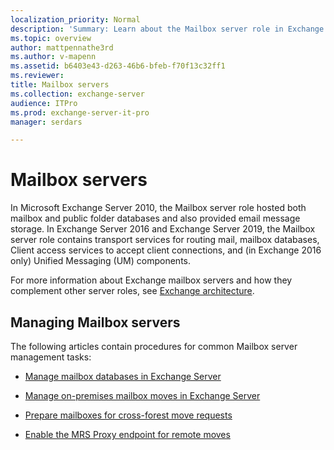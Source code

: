 ```yaml
---
localization_priority: Normal
description: 'Summary: Learn about the Mailbox server role in Exchange Server'
ms.topic: overview
author: mattpennathe3rd
ms.author: v-mapenn
ms.assetid: b6403e43-d263-46b6-bfeb-f70f13c32ff1
ms.reviewer: 
title: Mailbox servers
ms.collection: exchange-server
audience: ITPro
ms.prod: exchange-server-it-pro
manager: serdars

---
```


# Mailbox servers

In Microsoft Exchange Server 2010, the Mailbox server role hosted both mailbox and public folder databases and also provided email message storage. In Exchange Server 2016 and Exchange Server 2019, the Mailbox server role contains transport services for routing mail, mailbox databases, Client access services to accept client connections, and (in Exchange 2016 only) Unified Messaging (UM) components.

For more information about Exchange mailbox servers and how they complement other server roles, see [Exchange architecture](../../architecture/architecture.md).

## Managing Mailbox servers

The following articles contain procedures for common Mailbox server management tasks:

- [Manage mailbox databases in Exchange Server](manage-databases.md)

- [Manage on-premises mailbox moves in Exchange Server](manage-mailbox-moves.md)

- [Prepare mailboxes for cross-forest move requests](prep-mailboxes-for-cross-forest-moves.md)

- [Enable the MRS Proxy endpoint for remote moves](mrs-proxy-endpoint.md)
